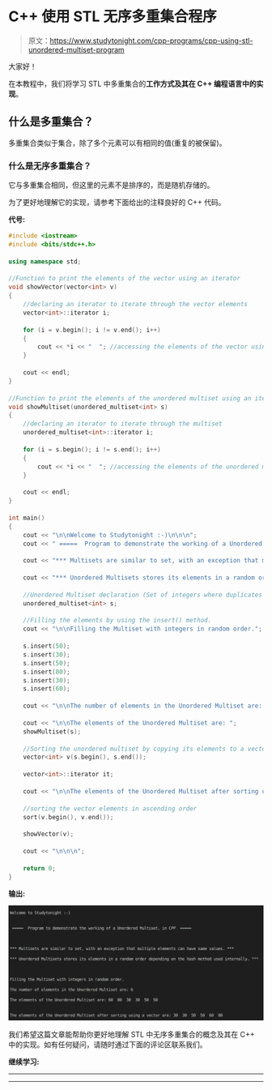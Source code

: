 # C++ 使用 STL 无序多重集合程序

> 原文：<https://www.studytonight.com/cpp-programs/cpp-using-stl-unordered-multiset-program>

大家好！

在本教程中，我们将学习 STL 中多重集合的**工作方式及其在 C++ 编程语言中的实现**。

## 什么是多重集合？

多重集合类似于集合，除了多个元素可以有相同的值(重复的被保留)。

### 什么是无序多重集合？

它与多重集合相同，但这里的元素不是排序的，而是随机存储的。

为了更好地理解它的实现，请参考下面给出的注释良好的 C++ 代码。

**代号:**

```cpp
#include <iostream>
#include <bits/stdc++.h>

using namespace std;

//Function to print the elements of the vector using an iterator
void showVector(vector<int> v)
{
    //declaring an iterator to iterate through the vector elements
    vector<int>::iterator i;

    for (i = v.begin(); i != v.end(); i++)
    {
        cout << *i << "  "; //accessing the elements of the vector using * as i stores the address to each element
    }

    cout << endl;
}

//Function to print the elements of the unordered multiset using an iterator
void showMultiset(unordered_multiset<int> s)
{
    //declaring an iterator to iterate through the multiset
    unordered_multiset<int>::iterator i;

    for (i = s.begin(); i != s.end(); i++)
    {
        cout << *i << "  "; //accessing the elements of the unordered multiset using * as i stores the address to each element
    }

    cout << endl;
}

int main()
{
    cout << "\n\nWelcome to Studytonight :-)\n\n\n";
    cout << " =====  Program to demonstrate the working of a Unordered Multiset, in CPP  ===== \n\n\n\n";

    cout << "*** Multisets are similar to set, with an exception that multiple elements can have same values. *** \n\n";

    cout << "*** Unordered Multisets stores its elements in a random order depending on the hash method used internally. *** \n\n";

    //Unordered Multiset declaration (Set of integers where duplicates are allowed)
    unordered_multiset<int> s;

    //Filling the elements by using the insert() method.
    cout << "\n\nFilling the Multiset with integers in random order."; //Unordered Multiset stores them in a random order

    s.insert(50);
    s.insert(30);
    s.insert(50);
    s.insert(80);
    s.insert(30);
    s.insert(60);

    cout << "\n\nThe number of elements in the Unordered Multiset are: " << s.size();

    cout << "\n\nThe elements of the Unordered Multiset are: ";
    showMultiset(s);

    //Sorting the unordered multiset by copying its elements to a vector
    vector<int> v(s.begin(), s.end());

    vector<int>::iterator it;

    cout << "\n\nThe elements of the Unordered Multiset after sorting using a vector are: ";

    //sorting the vector elements in ascending order
    sort(v.begin(), v.end());

    showVector(v);

    cout << "\n\n\n";

    return 0;
} 
```

**输出:**

![C++ unordered multiset](img/879e3a947895db29da2cf30fccbcff47.png)

我们希望这篇文章能帮助你更好地理解 STL 中无序多重集合的概念及其在 C++ 中的实现。如有任何疑问，请随时通过下面的评论区联系我们。

**继续学习:**

* * *

* * *